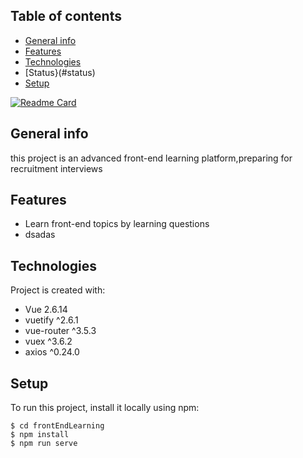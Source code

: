 ## Table of contents
* [General info](#general-info)
* [Features](#features)
* [Technologies](#technologies)
* [Status}(#status)
* [Setup](#setup)

[![Readme Card](https://github-readme-stats.vercel.app/api/pin/?username=datureli&repo=github-readme-stats)](https://github.com/Datureli/github-readme-stats)
## General info
this project is an advanced front-end learning platform,preparing for recruitment interviews

## Features
* Learn front-end topics by learning questions
* dsadas


## Technologies
Project is created with:
* Vue 2.6.14
* vuetify ^2.6.1
* vue-router ^3.5.3
* vuex ^3.6.2
* axios ^0.24.0
	
## Setup
To run this project, install it locally using npm:

```
$ cd frontEndLearning
$ npm install
$ npm run serve
```

